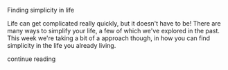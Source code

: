 Finding simplicity in life

Life can get complicated really quickly, but it doesn't have to be! There are many ways to simplify your life, a few of which we've explored in the past. This week we're taking a bit of a approach though, in how you can find simplicity in the life you already living.

continue reading
